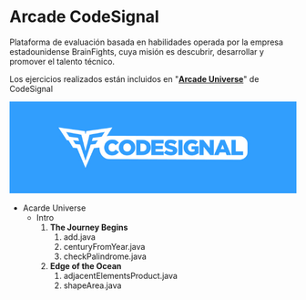 # Arcade CodeSignal

Plataforma de evaluación basada en habilidades operada por la empresa estadounidense BrainFights, cuya misión es descubrir, desarrollar y promover el talento técnico.

Los ejercicios realizados están incluidos en "[**Arcade Universe**](https://app.codesignal.com/arcade)" de CodeSignal

![CodeSignal](https://github.com/Ayoamaro/CodeSignal_exercises/blob/master/CodeSignal.jpg?raw=true)

- Acarde Universe
  - Intro
    1. **The Journey Begins**
       1. add.java
       2. centuryFromYear.java
       3. checkPalindrome.java
    2. **Edge of the Ocean**
       1. adjacentElementsProduct.java
       2. shapeArea.java

